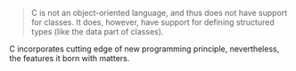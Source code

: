 > C is not an object-oriented language, and thus does not have support for classes. It does, however, have support for defining structured types (like the data part of classes).

C incorporates cutting edge of new programming principle, nevertheless, the features it born with matters.


[](https://www.cs.swarthmore.edu/~newhall/cs31/resources/C-structs_pointers.php)
